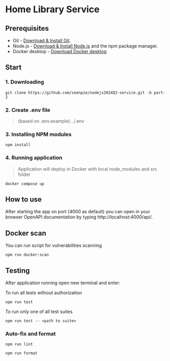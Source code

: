 # Home Library Service

## Prerequisites

- Git - [Download & Install Git](https://git-scm.com/downloads).
- Node.js - [Download & Install Node.js](https://nodejs.org/en/download/) and the npm package manager.
- Docker desktop - [Download Docker desktop](https://www.docker.com/products/docker-desktop/)

## Start

### 1. Downloading

```
git clone https://github.com/seenpie/nodejs2024Q3-service.git -b part-2
```

### 2. Create .env file

> (based on .env.example): ./.env

### 3. Installing NPM modules

```shell
npm install
```

### 4. Running application

> Application will deploy in Docker with local node_modules and src folder

```shell
docker compose up
```

## How to use

After starting the app on port (4000 as default) you can open
in your browser OpenAPI documentation by typing http://localhost:4000/api/.

## Docker scan

You can run script for vulnerabilities scanning

```shell
npm run docker:scan
```

## Testing

After application running open new terminal and enter:

To run all tests without authorization

```
npm run test
```

To run only one of all test suites

```
npm run test -- <path to suite>
```

### Auto-fix and format

```
npm run lint
```

```
npm run format
```
